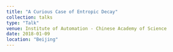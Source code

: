 ```yaml
---
title: "A Curious Case of Entropic Decay"
collection: talks
type: "Talk"
venue: Institute of Automation - Chinese Academy of Science
date: 2018-01-09
location: "Beijing"
---
```

